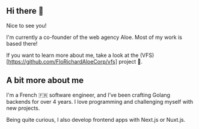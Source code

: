 ## Hi there 👋

Nice to see you!

I'm currently a co-founder of the web agency Aloe. Most of my work is based there!

If you want to learn more about me, take a look at the (VFS)[https://github.com/FloRichardAloeCorp/vfs] project 👀.

## A bit more about me

I'm a French 🇫🇷 software engineer, and I’ve been crafting Golang backends for over 4 years. I love programming and challenging myself with new projects.

Being quite curious, I also develop frontend apps with Next.js or Nuxt.js.
<!--
**FloRichardAloeCorp/FloRichardAloeCorp** is a ✨ _special_ ✨ repository because its `README.md` (this file) appears on your GitHub profile.

Here are some ideas to get you started:

- 🔭 I’m currently working on ...
- 🌱 I’m currently learning ...
- 👯 I’m looking to collaborate on ...
- 🤔 I’m looking for help with ...
- 💬 Ask me about ...
- 📫 How to reach me: ...
- 😄 Pronouns: ...
- ⚡ Fun fact: ...
-->
